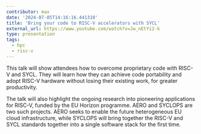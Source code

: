 ```yaml
---
contributor: max
date: '2024-07-05T14:16:16.441310'
title: 'Bring your code to RISC-V accelerators with SYCL'
external_url: https://www.youtube.com/watch?v=Jw_nEtYi2-k
type: presentation
tags:
  - hpc
  - risc-v
---
```


This talk will show attendees how to overcome proprietary code with RISC-V and SYCL. They will learn how they can
achieve code portability and adopt RISC-V hardware without losing their existing work, for greater productivity.

The talk will also highlight the ongoing research into pioneering applications for RISC-V, funded by the EU Horizon
programme. AERO and SYCLOPS are two such projects. AERO seeks to enable the future heterogeneous EU cloud
infrastructure, while SYCLOPS will bring together the RISC-V and SYCL standards together into a single software stack
for the first time.
